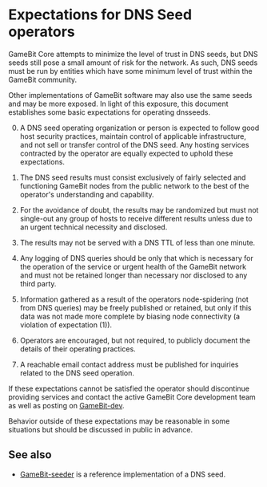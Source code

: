 Expectations for DNS Seed operators
====================================

GameBit Core attempts to minimize the level of trust in DNS seeds,
but DNS seeds still pose a small amount of risk for the network.
As such, DNS seeds must be run by entities which have some minimum
level of trust within the GameBit community.

Other implementations of GameBit software may also use the same
seeds and may be more exposed. In light of this exposure, this
document establishes some basic expectations for operating dnsseeds.

0. A DNS seed operating organization or person is expected to follow good
host security practices, maintain control of applicable infrastructure,
and not sell or transfer control of the DNS seed. Any hosting services
contracted by the operator are equally expected to uphold these expectations.

1. The DNS seed results must consist exclusively of fairly selected and
functioning GameBit nodes from the public network to the best of the
operator's understanding and capability.

2. For the avoidance of doubt, the results may be randomized but must not
single-out any group of hosts to receive different results unless due to an
urgent technical necessity and disclosed.

3. The results may not be served with a DNS TTL of less than one minute.

4. Any logging of DNS queries should be only that which is necessary
for the operation of the service or urgent health of the GameBit
network and must not be retained longer than necessary nor disclosed
to any third party.

5. Information gathered as a result of the operators node-spidering
(not from DNS queries) may be freely published or retained, but only
if this data was not made more complete by biasing node connectivity
(a violation of expectation (1)).

6. Operators are encouraged, but not required, to publicly document the
details of their operating practices.

7. A reachable email contact address must be published for inquiries
related to the DNS seed operation.

If these expectations cannot be satisfied the operator should
discontinue providing services and contact the active GameBit
Core development team as well as posting on
[GameBit-dev](https://lists.linuxfoundation.org/mailman/listinfo/GameBit-dev).

Behavior outside of these expectations may be reasonable in some
situations but should be discussed in public in advance.

See also
----------
- [GameBit-seeder](https://github.com/sipa/GameBit-seeder) is a reference implementation of a DNS seed.
